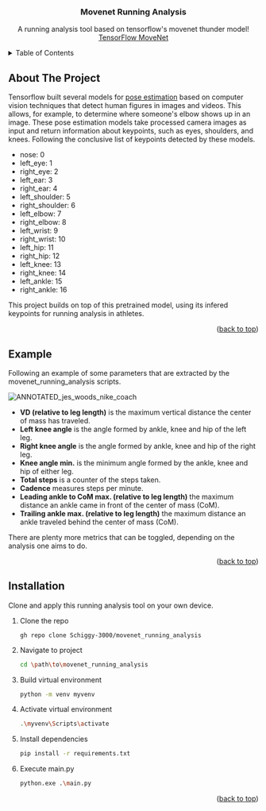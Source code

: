 <a name="readme-top"></a>

  <h3 align="center">Movenet Running Analysis</h3>

  <p align="center">
    A running analysis tool based on tensorflow's movenet thunder model!
    <br />
    <a href="https://www.tensorflow.org/hub/tutorials/movenet">TensorFlow MoveNet</a>
  </p>
</div>



<!-- TABLE OF CONTENTS -->
<details>
  <summary>Table of Contents</summary>
  <ol>
    <li><a href="#about-the-project">About The Project</a></li>
    <li><a href="#example">Example</a></li>
    <li><a href="#installation">Installation</a></li>
  </ol>
</details>



## About The Project

Tensorflow built several models for [pose estimation](https://www.tensorflow.org/lite/examples/pose_estimation/overview) based on computer vision techniques that detect human figures in images and videos. This allows, for example, to determine where someone's elbow shows up in an image. These pose estimation models take processed camera images as input and return information about keypoints, such as eyes, shoulders, and knees. Following the conclusive list of keypoints detected by these models.

* nose: 0
* left_eye: 1
* right_eye: 2
* left_ear: 3
* right_ear: 4
* left_shoulder: 5
* right_shoulder: 6
* left_elbow: 7
* right_elbow: 8
* left_wrist: 9
* right_wrist: 10
* left_hip: 11
* right_hip: 12
* left_knee: 13
* right_knee: 14
* left_ankle: 15
* right_ankle: 16

This project builds on top of this pretrained model, using its infered keypoints for running analysis in athletes.  

<p align="right">(<a href="#readme-top">back to top</a>)</p>



## Example

Following an example of some parameters that are extracted by the movenet_running_analysis scripts.

![ANNOTATED_jes_woods_nike_coach](https://github.com/Schiggy-3000/movenet_running_analysis/raw/main/Processed_data/Gifs/ANNOTATED_jes_woods_nike_coach_1.gif)

- **VD (relative to leg length)** is the maximum vertical distance the center of mass has traveled.
- **Left knee angle** is the angle formed by ankle, knee and hip of the left leg.
- **Right knee angle** is the angle formed by ankle, knee and hip of the right leg.
- **Knee angle min.** is the minimum angle formed by the ankle, knee and hip of either leg.
- **Total steps** is a counter of the steps taken.
- **Cadence** measures steps per minute.
- **Leading ankle to CoM max. (relative to leg length)** the maximum distance an ankle came in front of the center of mass (CoM).
- **Trailing ankle max. (relative to leg length)** the maximum distance an ankle traveled behind the center of mass (CoM).

There are plenty more metrics that can be toggled, depending on the analysis one aims to do.

<p align="right">(<a href="#readme-top">back to top</a>)</p>



## Installation

Clone and apply this running analysis tool on your own device.

1. Clone the repo
   ```GitHub CLI
   gh repo clone Schiggy-3000/movenet_running_analysis
   ```
2. Navigate to project
   ```sh
   cd \path\to\movenet_running_analysis
   ```
3. Build virtual environment
   ```sh
   python -m venv myvenv
   ```
4. Activate virtual environment
   ```sh
   .\myvenv\Scripts\activate
   ```
5. Install dependencies
   ```sh
   pip install -r requirements.txt
   ```
6. Execute main.py
   ```sh
   python.exe .\main.py
   ```

<p align="right">(<a href="#readme-top">back to top</a>)</p>